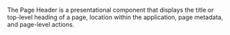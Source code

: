 The Page Header is a presentational component that displays the title or top-level heading of a page, location within the application, page metadata, and page-level actions.